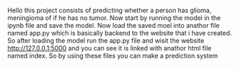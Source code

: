 Hello this project consists of predicting whether a person has glioma, meningioma of if he has no tumor. Now start by running the model in the ipynb file and save the model. Now load the saved moel into anathor file named app.py which is basically backend to the website that i have created. So after loading the model run the app.py file and wisit the website http://127.0.0.1:5000 and you can see it is linked with anathor html file named index. So by using these files you can make a prediction system
